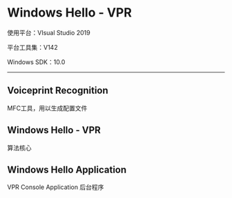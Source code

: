 # Windows Hello - VPR

使用平台：VIsual Studio 2019

平台工具集：V142

Windows SDK：10.0

------

## Voiceprint Recognition

MFC工具，用以生成配置文件

## Windows Hello - VPR

算法核心

## Windows Hello Application

VPR Console Application 后台程序